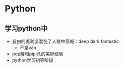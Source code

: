# Python
## 学习python中
- 自由的美利坚混在了人群中高喊：deep dark fantastic
  - 不是van
- pop醒和pipi凡的美好结局
- python学习初等阶段
